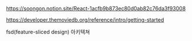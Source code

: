 https://soongon.notion.site/React-1acfb9b873ec80d0ab82c76da3f93008


https://developer.themoviedb.org/reference/intro/getting-started


fsd(feature-sliced design) 아키텍쳐
